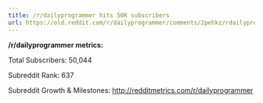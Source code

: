 ```yaml
---
title: /r/dailyprogrammer hits 50K subscribers
url: https://old.reddit.com/r/dailyprogrammer/comments/2pehkz/rdailyprogrammer_hits_50k_subscribers/
---
```


**/r/dailyprogrammer metrics:**

Total Subscribers: 50,044
 
Subreddit Rank: 637 

Subreddit Growth & Milestones: http://redditmetrics.com/r/dailyprogrammer
